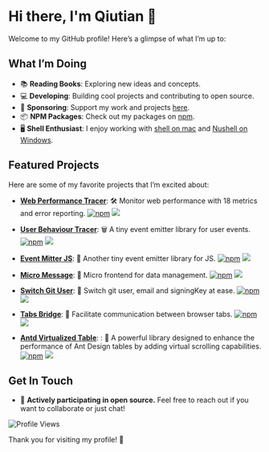 # Hi there, I'm Qiutian 👋

Welcome to my GitHub profile! Here’s a glimpse of what I’m up to:

## What I’m Doing

- 📚 **Reading Books**: Exploring new ideas and concepts.
- 💻 **Developing**: Building cool projects and contributing to open source.
- 💸 **Sponsoring**: Support my work and projects [here](https://github.com/qiutian00?tab=sponsoring).
- 📦 **NPM Packages**: Check out my packages on [npm](https://www.npmjs.com/~qiutian00).
- 🖥️ **Shell Enthusiast**: I enjoy working with [shell on mac](https://ubuntu.com/tutorials/command-line-for-beginners#1-overview) and [Nushell on Windows](https://www.nushell.sh/book/).

## Featured Projects

Here are some of my favorite projects that I’m excited about:

- **[Web Performance Tracer](https://github.com/qiutian00/web-performance-tracer)**: 🛠️ Monitor web performance with 18 metrics and error reporting.
  [![npm](https://img.shields.io/npm/v/web-performance-tracer.svg)](https://npmjs.com/package/web-performance-tracer) [![](https://img.shields.io/npm/dt/web-performance-tracer?style=flat&label=downloads&color=3b9648&labelColor=484848&logo=npm)](https://www.npmjs.com/package/web-performance-tracer)

- **[User Behaviour Tracer](https://www.npmjs.com/package/user-behaviour-tracer)**: 🗑	 A tiny event emitter library for user events.
  [![npm](https://img.shields.io/npm/v/user-behaviour-tracer.svg)](https://npmjs.com/package/user-behaviour-tracer) [![](https://img.shields.io/npm/dt/user-behaviour-tracer?style=flat&label=downloads&color=3b9648&labelColor=484848&logo=npm)](https://www.npmjs.com/package/user-behaviour-tracer)

- **[Event Mitter JS](https://github.com/qiutian00/event-mitter-js)**: 🌻 Another tiny event emitter library for JS.
  [![npm](https://img.shields.io/npm/v/event-mitter-js.svg)](https://npmjs.com/package/event-mitter-js) [![](https://img.shields.io/npm/dt/event-mitter-js?style=flat&label=downloads&color=3b9648&labelColor=484848&logo=npm)](https://www.npmjs.com/package/event-mitter-js)

- **[Micro Message](https://github.com/qiutian00/micro-message)**: 🌸 Micro frontend for data management.
  [![npm](https://img.shields.io/npm/v/micro-message.svg)](https://npmjs.com/package/micro-message) [![](https://img.shields.io/npm/dt/micro-message?style=flat&label=downloads&color=3b9648&labelColor=484848&logo=npm)](https://www.npmjs.com/package/micro-message)

- **[Switch Git User](https://github.com/qiutian00/sugit)**: 🔨	 Switch git user, email and signingKey at ease.
  [![npm](https://img.shields.io/npm/v/sugit.svg)](https://npmjs.com/package/sugit) [![](https://img.shields.io/npm/dt/sugit?style=flat&label=downloads&color=3b9648&labelColor=484848&logo=npm)](https://www.npmjs.com/package/sugit)

- **[Tabs Bridge](https://github.com/qiutian00/tabs-bridge)**: 🌿 Facilitate communication between browser tabs.
  [![npm](https://img.shields.io/npm/v/tabs-bridge.svg)](https://npmjs.com/package/tabs-bridge) [![](https://img.shields.io/npm/dt/tabs-bridge?style=flat&label=downloads&color=3b9648&labelColor=484848&logo=npm)](https://www.npmjs.com/package/tabs-bridge)

- **[Antd Virtualized Table](https://github.com/qiutian00/antd-virtualized-table)**: :
🐹 A powerful library designed to enhance the performance of Ant Design tables by adding virtual scrolling capabilities.
  [![npm](https://img.shields.io/npm/v/antd-virtualized-table.svg)](https://npmjs.com/package/antd-virtualized-table) [![](https://img.shields.io/npm/dt/antd-virtualized-table?style=flat&label=downloads&color=3b9648&labelColor=484848&logo=npm)](https://www.npmjs.com/package/antd-virtualized-table)

## Get In Touch

- 💬 **Actively participating in open source.** Feel free to reach out if you want to collaborate or just chat!

![Profile Views](https://komarev.com/ghpvc/?username=qiutian00&style=plastic)

Thank you for visiting my profile! 🌟
